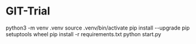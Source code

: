 # GIT-Trial


python3 -m venv .venv
source .venv/bin/activate
pip install --upgrade pip setuptools wheel
pip install -r requirements.txt
python start.py